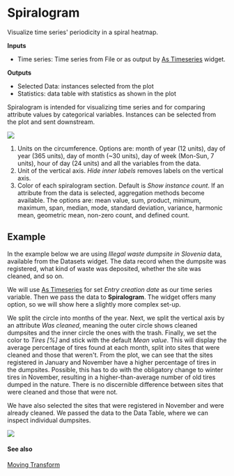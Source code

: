 Spiralogram
===========

Visualize time series' periodicity in a spiral heatmap.

**Inputs**

- Time series: Time series from File or as output by [As Timeseries](as_timeseries.md) widget.

**Outputs**

- Selected Data: instances selected from the plot
- Statistics: data table with statistics as shown in the plot

Spiralogram is intended for visualizing time series and for comparing attribute values by categorical variables. Instances can be selected from the plot and sent downstream.

![](images/Spiralogram.png)

1. Units on the circumference. Options are: month of year (12 units), day of year (365 units), day of month (~30 units), day of week (Mon-Sun, 7 units), hour of day (24 units) and all the variables from the data.
2. Unit of the vertical axis. *Hide inner labels* removes labels on the vertical axis.
3. Color of each spiralogram section. Default is *Show instance count*. If an attribute from the data is selected, aggregation methods become available. The options are: mean value, sum, product, minimum, maximum, span, median, mode, standard deviation, variance, harmonic mean, geometric mean, non-zero count, and defined count.

Example
-------

In the example below we are using *Illegal waste dumpsite in Slovenia* data, available from the Datasets widget. The data record when the dumpsite was registered, what kind of waste was deposited, whether the site was cleaned, and so on.

We will use [As Timeseries](as_timeseries.md) for set *Entry creation date* as our time series variable. Then we pass the data to **Spiralogram**. The widget offers many option, so we will show here a slightly more complex set-up.

We split the circle into months of the year. Next, we split the vertical axis by an attribute *Was cleaned*, meaning the outer circle shows cleaned dumpsites and the inner circle the ones with the trash. Finally, we set the color to *Tires [\%]* and stick with the default *Mean value*. This will display the average percentage of tires found at each month, split into sites that were cleaned and those that weren't. From the plot, we can see that the sites registered in January and November have a higher percentage of tires in the dumpsites. Possible, this has to do with the obligatory change to winter tires in November, resulting in a higher-than-average number of old tires dumped in the nature. There is no discernible difference between sites that were cleaned and those that were not.

We have also selected the sites that were registered in November and were already cleaned. We passed the data to the Data Table, where we can inspect individual dumpsites.

![](images/Spiralogram-Example.png)

#### See also

[Moving Transform](moving_transform_w.md)
